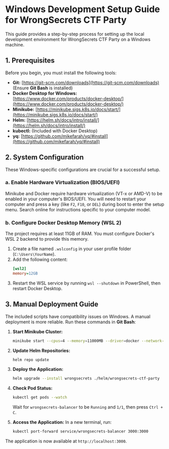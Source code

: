 # Windows Development Setup Guide for WrongSecrets CTF Party

This guide provides a step-by-step process for setting up the local development environment for WrongSecrets CTF Party on a Windows machine.

## 1. Prerequisites

Before you begin, you must install the following tools:
- **Git:** [https://git-scm.com/downloads](https://git-scm.com/downloads) (Ensure **Git Bash** is installed)
- **Docker Desktop for Windows:** [https://www.docker.com/products/docker-desktop/](https://www.docker.com/products/docker-desktop/)
- **Minikube:** [https://minikube.sigs.k8s.io/docs/start/](https://minikube.sigs.k8s.io/docs/start/)
- **Helm:** [https://helm.sh/docs/intro/install/](https://helm.sh/docs/intro/install/)
- **kubectl:** (Included with Docker Desktop)
- **yq:** [https://github.com/mikefarah/yq/#install](https://github.com/mikefarah/yq/#install)

## 2. System Configuration

These Windows-specific configurations are crucial for a successful setup.

### a. Enable Hardware Virtualization (BIOS/UEFI)

Minikube and Docker require hardware virtualization (VT-x or AMD-V) to be enabled in your computer's BIOS/UEFI. You will need to restart your computer and press a key (like `F2`, `F10`, or `DEL`) during boot to enter the setup menu. Search online for instructions specific to your computer model.

### b. Configure Docker Desktop Memory (WSL 2)

The project requires at least 11GB of RAM. You must configure Docker's WSL 2 backend to provide this memory.
1.  Create a file named `.wslconfig` in your user profile folder (`C:\Users\YourName`).
2.  Add the following content:
    ```ini
    [wsl2]
    memory=12GB
    ```
3.  Restart the WSL service by running `wsl --shutdown` in PowerShell, then restart Docker Desktop.

## 3. Manual Deployment Guide

The included scripts have compatibility issues on Windows. A manual deployment is more reliable. Run these commands in **Git Bash**:

1.  **Start Minikube Cluster:**
    ```bash
    minikube start --cpus=4 --memory=11000MB --driver=docker --network-plugin=cni --cni=calico
    ```
2.  **Update Helm Repositories:**
    ```bash
    helm repo update
    ```
3.  **Deploy the Application:**
    ```bash
    helm upgrade --install wrongsecrets ./helm/wrongsecrets-ctf-party
    ```
4.  **Check Pod Status:**
    ```bash
    kubectl get pods --watch
    ```
    Wait for `wrongsecrets-balancer` to be `Running` and `1/1`, then press `Ctrl + C`.

5.  **Access the Application:**
    In a new terminal, run:
    ```bash
    kubectl port-forward service/wrongsecrets-balancer 3000:3000
    ```
   The application is now available at `http://localhost:3000`.
